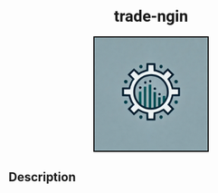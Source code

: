 <link href="https://fonts.googleapis.com/css2?family=Roboto:wght@400;700&display=swap" rel="stylesheet">

<style>
    .custom-font {
        font-family: 'Roboto', sans-serif;
    }
</style>

<div align="center" id="badges">
    <h1 class="custom-font"> trade-ngin </h1>
    <img src="static/trade-ngin.png" alt="logo" width="200" height="200" style="border: 2px solid black;" />
</div>

## Description